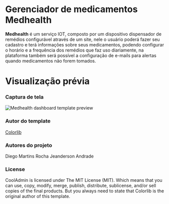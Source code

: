 # Gerenciador de medicamentos Medhealth
**Medhealth** é um serviço IOT, composto por um dispositivo dispensador de remédios configurável através de um site, nele o usuário poderá fazer seu cadastro e terá informações sobre seus medicamentos, podendo configurar o horário e a frequência dos remédios que faz uso diariamente, na plataforma também será possível a configuração de e-mails para alertas quando medicamentos não forem tomados.

# Visualização prévia

### Captura de tela

![Medhealth dashboard template preview](https://telegra.ph/file/7ae1225673662e4cadc2f.png)

### Autor do template
[Colorlib](https://colorlib.com)

### Autores do projeto
Diego Martins Rocha
Jeanderson Andrade

### License

CoolAdmin is licensed under The MIT License (MIT). Which means that you can use, copy, modify, merge, publish, distribute, sublicense, and/or sell copies of the final products. But you always need to state that Colorlib is the original author of this template.
